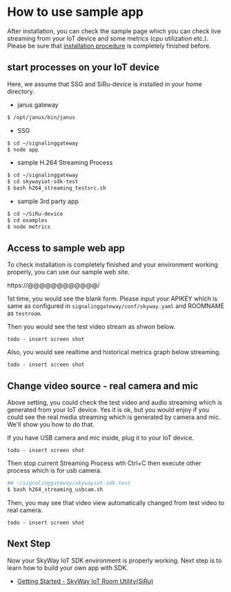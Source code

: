 # How to use sample app

After installation, you can check the sample page which you can check live streaming from your IoT device and some metrics (cpu utilization etc.). Please be sure that [installation procedure](./how_to_install.md) is completely finished before.

## start processes on your IoT device

Here, we assume that SSG and SiRu-device is installed in your home directory.

* janus gateway

```bash
$ /opt/janus/bin/janus
```

* SSG

```bash
$ cd ~/signalinggateway
$ node app
```

* sample H.264 Streaming Process

```bash
$ cd ~/signalinggateway
$ cd skywayiot-sdk-test
$ bash h264_streaming_testsrc.sh
```

* sample 3rd party app

```bash
$ cd ~/SiRu-device
$ cd examples
$ node metrics
```

## Access to sample web app

To check installation is completely finished and your environment working properly, you can use our sample web site.

https://@@@@@@@@@@@@/

1st time, you would see the blank form. Please input your APIKEY which is same as configured in ``signalinggateway/conf/skyway.yaml`` and ROOMNAME as ``testroom``.

Then you would see the test video stream as shwon below.

``todo - insert screen shot``

Also, you would see realtime and historical metrics graph below streaming.

``todo - insert screen shot``

## Change video source - real camera and mic

Above setting, you could check the test video and audio streaming which is generated from your IoT device. Yes it is ok, but you would enjoy if you could see the real media streaming which is generated by camera and mic. We'll show you how to do that.

If you have USB camera and mic inside, plug it to your IoT device.

``todo - insert screen shot``

Then stop current Streaming Process wth Ctrl+C then execute other process which is for usb camera.

```bash
## ~/signalinggateway/skywayiot-sdk-test
$ bash h264_streaming_usbcam.sh
```

Then, you may see that video view automatically changed from test video to real camera.

``todo - insert screen shot``

## Next Step

Now your SkyWay IoT SDK environment is properly working. Next step is to learn how to build your own app with SDK.
* [Getting Started - SkyWay IoT Room Utility(SiRu)](./docs/how_to_use_siru.md)